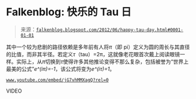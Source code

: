 <!--yml

category: 未分类

date: 2024-05-12 20:26:48

-->

# Falkenblog: 快乐的 Tau 日

> 来源：[`falkenblog.blogspot.com/2012/06/happy-tau-day.html#0001-01-01`](http://falkenblog.blogspot.com/2012/06/happy-tau-day.html#0001-01-01)

其中一个较为悲剧的路径依赖是多年前有人将*π*（即 pi）定义为圆的周长与其直径的比值，而非其半径。若定义*τ*（tau）=2π，这就像老花眼首次戴上阅读眼镜一样。实际上，从*π*切换到*τ*使得许多其他推论变得不那么复杂，包括被誉为“世界上最美的公式”*e^(iπ)=-1*，该公式将变为*e^(iτ)=1*。

[`www.youtube.com/embed/jG7vhMMXagQ?rel=0`](http://www.youtube.com/embed/jG7vhMMXagQ?rel=0)

VIDEO
